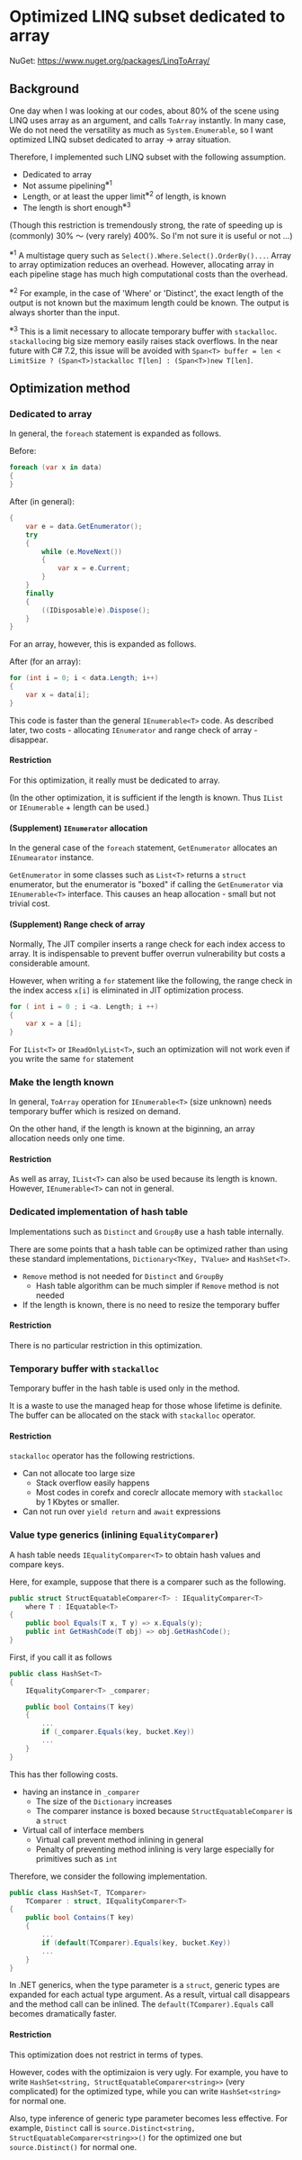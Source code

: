 # Optimized LINQ subset dedicated to array

NuGet: https://www.nuget.org/packages/LinqToArray/

## Background

One day when I was looking at our codes, about 80% of the scene using LINQ uses array as an argument, and calls `ToArray` instantly. In many case, We do not need the versatility as much as `System.Enumerable`, so I want optimized LINQ subset dedicated to array → array situation.

Therefore, I implemented such LINQ subset with the following assumption.

- Dedicated to array
- Not assume pipelining<sup>※1</sup>
- Length, or at least the upper limit<sup>※2</sup> of length, is known
- The length is short enough<sup>※3</sup>

(Though this restriction is tremendously strong, the rate of speeding up is (commonly) 30% ～ (very rarely) 400%. So I'm not sure it is useful or not ...)

<sup>※1</sup>
A multistage query such as `Select().Where.Select().OrderBy()...`. Array to array optimization reduces an overhead. However, allocating array in each pipeline stage has much high computational costs than the overhead.

<sup>※2</sup>
For example, in the case of 'Where' or 'Distinct', the exact length of the output is not known but the maximum length could be known. The output is always shorter than the input.

<sup>※3</sup>
This is a limit necessary to allocate temporary buffer with `stackalloc`. `stackalloc`ing big size memory easily raises stack overflows. In the near future with C# 7.2, this issue will be avoided with `Span<T> buffer = len < LimitSize ? (Span<T>)stackalloc T[len] : (Span<T>)new T[len]`.

## Optimization method

### Dedicated to array

In general, the `foreach` statement is expanded as follows.

Before:

```cs
foreach (var x in data)
{
}
```

After (in general):


```cs
{
    var e = data.GetEnumerator();
    try
    {
        while (e.MoveNext())
        {
            var x = e.Current;
        }
    }
    finally
    {
        ((IDisposable)e).Dispose();
    }
}
```

For an array, however, this is expanded as follows.

After (for an array):

```cs
for (int i = 0; i < data.Length; i++)
{
    var x = data[i];
}
```

This code is faster than the general `IEnumerable<T>` code. As described later, two costs - allocating `IEnumerator` and range check of array - disappear.

#### Restriction

For this optimization, it really must be dedicated to array.

(In the other optimization, it is sufficient if the length is known. Thus `IList` or `IEnumerable` + length can be used.)

#### (Supplement) `IEnumerator` allocation

In the general case of the `foreach` statement, `GetEnumerator` allocates an `IEnumearator` instance.

`GetEnumerator` in some classes such as `List<T>` returns a `struct` enumerator, but the enumerator is "boxed" if calling the `GetEnumerator` via `IEnumerable<T>` interface. This causes an heap allocation - small but not trivial cost.

#### (Supplement) Range check of array

Normally, The JIT compiler inserts a range check for each index access to array. It is indispensable to prevent buffer overrun vulnerability but costs a considerable amount.

However, when writing a `for` statement like the following, the range check in the index access `x[i]` is eliminated in JIT optimization process.

```cs
for ( int i = 0 ; i <a. Length; i ++)
{
    var x = a [i];
} 
```

For `IList<T>` or `IReadOnlyList<T>`, such an optimization will not work even if you write the same `for` statement

### Make the length known

In general, `ToArray` operation for `IEnumerable<T>` (size unknown) needs temporary buffer which is resized on demand.

On the other hand, if the length is known at the biginning, an array allocation needs only one time. 

#### Restriction

As well as array, `IList<T>` can also be used because its length is known. However, `IEnumerable<T>` can not in general.

### Dedicated implementation of hash table

Implementations such as `Distinct` and `GroupBy` use a hash table internally.

There are some points that a hash table can be optimized rather than using these standard implementations, `Dictionary<TKey, TValue>` and `HashSet<T>`.

- `Remove` method is not needed for `Distinct` and `GroupBy`
  - Hash table algorithm can be much simpler if `Remove` method is not needed
- If the length is known, there is no need to resize the temporary buffer

#### Restriction

There is no particular restriction in this optimization.

### Temporary buffer with `stackalloc`

Temporary buffer in the hash table is used only in the method.

It is a waste to use the managed heap for those whose lifetime is definite. The buffer can be allocated on the stack with `stackalloc` operator.

#### Restriction

`stackalloc` operator has the following restrictions.

- Can not allocate too large size
  - Stack overflow easily happens
  - Most codes in corefx and coreclr allocate memory with `stackalloc` by 1 Kbytes or smaller.
- Can not run over `yield return` and `await` expressions


###  Value type generics (inlining `EqualityComparer`)

A hash table needs `IEqualityComparer<T>` to obtain hash values and compare keys.

Here, for example, suppose that there is a comparer such as the following.

```cs
public struct StructEquatableComparer<T> : IEqualityComparer<T>
    where T : IEquatable<T>
{
    public bool Equals(T x, T y) => x.Equals(y);
    public int GetHashCode(T obj) => obj.GetHashCode();
}
```

First, if you call it as follows

```cs
public class HashSet<T>
{
    IEqualityComparer<T> _comparer;

    public bool Contains(T key)
    {
        ...
        if (_comparer.Equals(key, bucket.Key))
        ...
    }
}
```

This has ther following costs.

- having an instance in `_comparer`
  - The size of the `Dictionary` increases
  - The comparer instance is boxed because `StructEquatableComparer` is a `struct`
- Virtual call of interface members
  - Virtual call prevent method inlining in general
  - Penalty of preventing method inlining is very large especially for primitives such as `int`

Therefore, we consider the following implementation.

```cs
public class HashSet<T, TComparer>
    TComparer : struct, IEqualityComparer<T>
{
    public bool Contains(T key)
    {
        ...
        if (default(TComparer).Equals(key, bucket.Key))
        ...
    }
}
```

In .NET generics, when the type parameter is a `struct`, generic types are expanded for each actual type argument. As a result, virtual call disappears and the method call can be inlined. The `default(TComparer).Equals` call becomes dramatically faster.

#### Restriction

This optimization does not restrict in terms of types.


However, codes with the optimizaion is very ugly. For example, you have to write `HashSet<string, StructEquatableComparer<string>>` (very complicated) for the optimized type, while you can write `HashSet<string>` for normal one.

Also, type inference of generic type parameter becomes less effective. For example, `Distinct` call is `source.Distinct<string, StructEquatableComparer<string>>()` for the optimized one but `source.Distinct()` for normal one.
